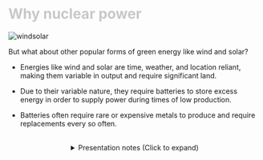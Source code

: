 <div class = "centered"><h1 style="color:#c8c8c8">Why nuclear power</h1></div>

![windsolar](https://user-images.githubusercontent.com/95508525/167978420-9b651744-0d1e-4d7d-8024-422b3c02a211.jpg)<br>


But what about other popular forms of green energy like wind and solar?


* Energies like wind and solar are time, weather, and location reliant, making them variable in output and require significant land.


* Due to their variable nature, they require batteries to store excess energy in order to supply power during times of low production.


* Batteries often require rare or expensive metals to produce and require replacements every so often.


<br>

<div class = "centered">
<details style="text-align:center">
  <summary class="centered">Presentation notes (Click to expand)</summary>

  ```
  1. Read the description under the image.
  2. Wind requires high, open space. Solar requires clear open skies.
  3. Further clarify point 2 via example (i.e. "imagine..")
  4. Lithium-Ion batteries are the most common type of battery currently used in power grid storage - Lithium is a rare and progressively depleting rare earth.
  ```
</details>
</div>
